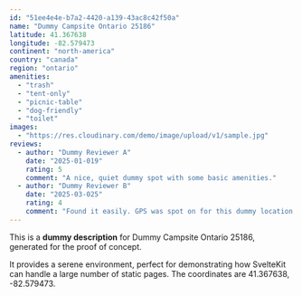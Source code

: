 ```yaml
---
id: "51ee4e4e-b7a2-4420-a139-43ac8c42f50a"
name: "Dummy Campsite Ontario 25186"
latitude: 41.367638
longitude: -82.579473
continent: "north-america"
country: "canada"
region: "ontario"
amenities:
  - "trash"
  - "tent-only"
  - "picnic-table"
  - "dog-friendly"
  - "toilet"
images:
  - "https://res.cloudinary.com/demo/image/upload/v1/sample.jpg"
reviews:
  - author: "Dummy Reviewer A"
    date: "2025-01-019"
    rating: 5
    comment: "A nice, quiet dummy spot with some basic amenities."
  - author: "Dummy Reviewer B"
    date: "2025-03-025"
    rating: 4
    comment: "Found it easily. GPS was spot on for this dummy location."
---
```


This is a **dummy description** for Dummy Campsite Ontario 25186, generated for the proof of concept.

It provides a serene environment, perfect for demonstrating how SvelteKit can handle a large number of static pages. The coordinates are 41.367638, -82.579473.
